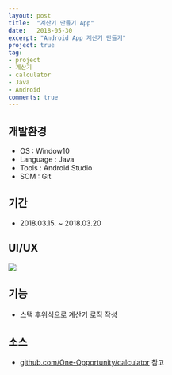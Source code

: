 ```yaml
---
layout: post
title:  "계산기 만들기 App"
date:   2018-05-30
excerpt: "Android App 계산기 만들기"
project: true
tag:
- project
- 계산기
- calculator
- Java
- Android
comments: true
---
```


## 개발환경
* OS : Window10
* Language : Java
* Tools : Android Studio
* SCM : Git

## 기간
* 2018.03.15. ~ 2018.03.20

## UI/UX
<img src="https://one-opportunity.github.io/assets/img/calculator.png"/>

## 기능
* 스택 후위식으로 계산기 로직 작성

## 소스
* <a href="https://github.com/One-Opportunity/calculator" target="_blank">github.com/One-Opportunity/calculator</a> 참고

